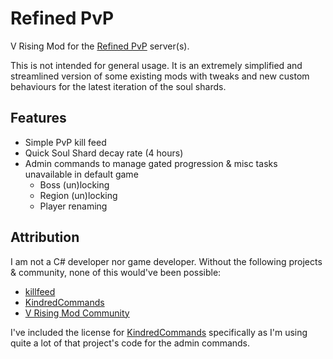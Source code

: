 # Refined PvP

V Rising Mod for the [Refined PvP](https://discord.gg/eu38292tvT) server(s).

This is not intended for general usage. It is an extremely simplified and streamlined version of some existing mods with tweaks and new custom behaviours for the latest iteration of the soul shards.

## Features

* Simple PvP kill feed
* Quick Soul Shard decay rate (4 hours)
* Admin commands to manage gated progression & misc tasks unavailable in default game
  * Boss (un)locking
  * Region (un)locking
  * Player renaming

## Attribution

I am not a C# developer nor game developer. Without the following projects & community, none of this would've been possible:

- [killfeed](https://github.com/decaprime/Killfeed)
- [KindredCommands](https://github.com/Odjit/KindredCommands)
- [V Rising Mod Community](https://discord.gg/v-rising-mod-community-978094827830915092)

I've included the license for [KindredCommands](https://github.com/Odjit/KindredCommands) specifically as I'm using quite a lot of that project's code for the admin commands.